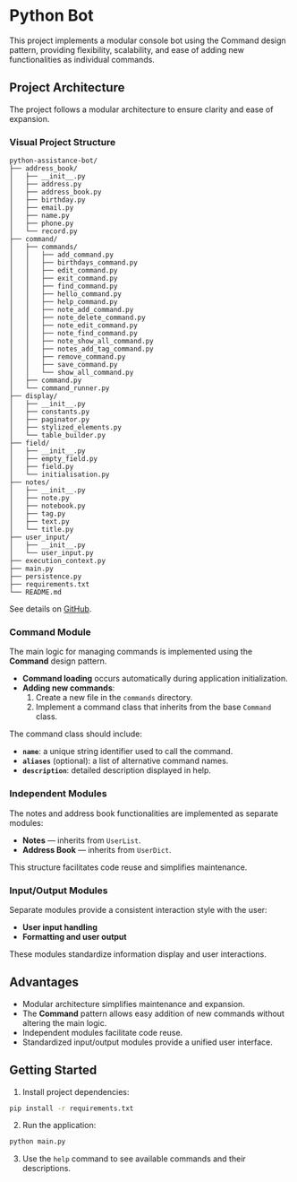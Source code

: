 # Python Bot

This project implements a modular console bot using the Command design pattern, providing flexibility, scalability, and ease of adding new functionalities as individual commands.

## Project Architecture

The project follows a modular architecture to ensure clarity and ease of expansion.

### Visual Project Structure

```
python-assistance-bot/
├── address_book/
│   ├── __init__.py
│   ├── address.py
│   ├── address_book.py
│   ├── birthday.py
│   ├── email.py
│   ├── name.py
│   ├── phone.py
│   └── record.py
├── command/
│   ├── commands/
│   │   ├── add_command.py
│   │   ├── birthdays_command.py
│   │   ├── edit_command.py
│   │   ├── exit_command.py
│   │   ├── find_command.py
│   │   ├── hello_command.py
│   │   ├── help_command.py
│   │   ├── note_add_command.py
│   │   ├── note_delete_command.py
│   │   ├── note_edit_command.py
│   │   ├── note_find_command.py
│   │   ├── note_show_all_command.py
│   │   ├── notes_add_tag_command.py
│   │   ├── remove_command.py
│   │   ├── save_command.py
│   │   └── show_all_command.py
│   ├── command.py
│   └── command_runner.py
├── display/
│   ├── __init__.py
│   ├── constants.py
│   ├── paginator.py
│   ├── stylized_elements.py
│   └── table_builder.py
├── field/
│   ├── __init__.py
│   ├── empty_field.py
│   ├── field.py
│   └── initialisation.py
├── notes/
│   ├── __init__.py
│   ├── note.py
│   ├── notebook.py
│   ├── tag.py
│   ├── text.py
│   └── title.py
├── user_input/
│   ├── __init__.py
│   └── user_input.py
├── execution_context.py
├── main.py
├── persistence.py
├── requirements.txt
└── README.md
```

See details on [GitHub](https://github.com/asaulyak/python-assistance-bot).

### Command Module

The main logic for managing commands is implemented using the **Command** design pattern.

- **Command loading** occurs automatically during application initialization.
- **Adding new commands**:
  1. Create a new file in the `commands` directory.
  2. Implement a command class that inherits from the base `Command` class.

The command class should include:

- **`name`**: a unique string identifier used to call the command.
- **`aliases`** (optional): a list of alternative command names.
- **`description`**: detailed description displayed in help.

### Independent Modules

The notes and address book functionalities are implemented as separate modules:

- **Notes** — inherits from `UserList`.
- **Address Book** — inherits from `UserDict`.

This structure facilitates code reuse and simplifies maintenance.

### Input/Output Modules

Separate modules provide a consistent interaction style with the user:

- **User input handling**
- **Formatting and user output**

These modules standardize information display and user interactions.

## Advantages

- Modular architecture simplifies maintenance and expansion.
- The **Command** pattern allows easy addition of new commands without altering the main logic.
- Independent modules facilitate code reuse.
- Standardized input/output modules provide a unified user interface.

## Getting Started

1. Install project dependencies:

```bash
pip install -r requirements.txt
```

2. Run the application:

```bash
python main.py
```

3. Use the `help` command to see available commands and their descriptions.
